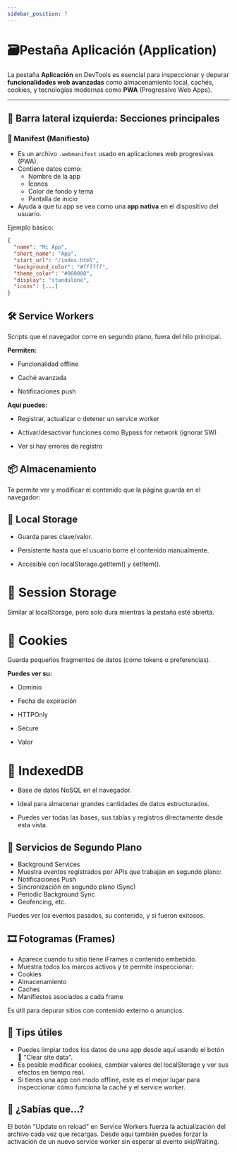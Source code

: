 ```yaml
---
sidebar_position: 7
---
```


# 🗃️Pestaña Aplicación (Application)

La pestaña **Aplicación** en DevTools es esencial para inspeccionar y depurar **funcionalidades web avanzadas** como almacenamiento local, cachés, cookies, y tecnologías modernas como **PWA** (Progressive Web Apps).

---

## 📁 Barra lateral izquierda: Secciones principales

### 📄 Manifest (Manifiesto)

- Es un archivo `.webmanifest` usado en aplicaciones web progresivas (PWA).
- Contiene datos como:
  - Nombre de la app
  - Íconos
  - Color de fondo y tema
  - Pantalla de inicio
- Ayuda a que tu app se vea como una **app nativa** en el dispositivo del usuario.

Ejemplo básico:
```json
{
  "name": "Mi App",
  "short_name": "App",
  "start_url": "/index.html",
  "background_color": "#ffffff",
  "theme_color": "#000000",
  "display": "standalone",
  "icons": [...]
}
```

## 🛠️ Service Workers
Scripts que el navegador corre en segundo plano, fuera del hilo principal.

**Permiten:**

- Funcionalidad offline

- Caché avanzada

- Notificaciones push

**Aquí puedes:**

- Registrar, actualizar o detener un service worker

- Activar/desactivar funciones como Bypass for network (ignorar SW)

- Ver si hay errores de registro

## 📦 Almacenamiento
Te permite ver y modificar el contenido que la página guarda en el navegador:

## 🔐 Local Storage
- Guarda pares clave/valor.

- Persistente hasta que el usuario borre el contenido manualmente.

- Accesible con localStorage.getItem() y setItem().

# 🧠 Session Storage
Similar al localStorage, pero solo dura mientras la pestaña esté abierta.

# 🍪 Cookies
Guarda pequeños fragmentos de datos (como tokens o preferencias).

**Puedes ver su:**

- Dominio

- Fecha de expiración

- HTTPOnly

- Secure

- Valor

# 📇 IndexedDB
- Base de datos NoSQL en el navegador.

- Ideal para almacenar grandes cantidades de datos estructurados.

- Puedes ver todas las bases, sus tablas y registros directamente desde esta vista.

## 🔄 Servicios de Segundo Plano
- Background Services
- Muestra eventos registrados por APIs que trabajan en segundo plano:
- Notificaciones Push
- Sincronización en segundo plano (Sync)
- Periodic Background Sync
- Geofencing, etc.

Puedes ver los eventos pasados, su contenido, y si fueron exitosos.

## 🎞️ Fotogramas (Frames)
- Aparece cuando tu sitio tiene iFrames o contenido embebido.
- Muestra todos los marcos activos y te permite inspeccionar:
- Cookies
- Almacenamiento
- Caches
- Manifiestos asociados a cada frame

Es útil para depurar sitios con contenido externo o anuncios.

## 🧪 Tips útiles
- Puedes limpiar todos los datos de una app desde aquí usando el botón 🧹 "Clear site data".
- Es posible modificar cookies, cambiar valores del localStorage y ver sus efectos en tiempo real.
- Si tienes una app con modo offline, este es el mejor lugar para inspeccionar cómo funciona la caché y el service worker.

## 📌 ¿Sabías que...?
El botón "Update on reload" en Service Workers fuerza la actualización del archivo cada vez que recargas.
Desde aquí también puedes forzar la activación de un nuevo service worker sin esperar al evento skipWaiting.

